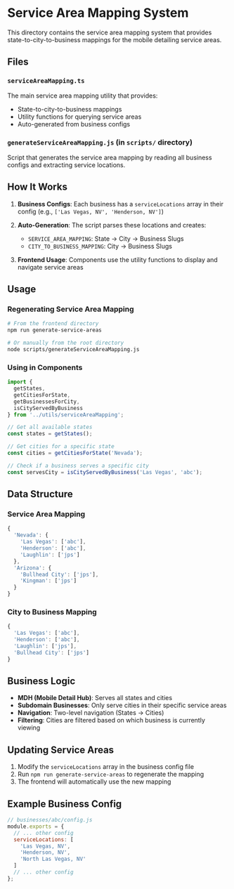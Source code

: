 # Service Area Mapping System

This directory contains the service area mapping system that provides state-to-city-to-business mappings for the mobile detailing service areas.

## Files

### `serviceAreaMapping.ts`
The main service area mapping utility that provides:
- State-to-city-to-business mappings
- Utility functions for querying service areas
- Auto-generated from business configs

### `generateServiceAreaMapping.js` (in `scripts/` directory)
Script that generates the service area mapping by reading all business configs and extracting service locations.

## How It Works

1. **Business Configs**: Each business has a `serviceLocations` array in their config (e.g., `['Las Vegas, NV', 'Henderson, NV']`)

2. **Auto-Generation**: The script parses these locations and creates:
   - `SERVICE_AREA_MAPPING`: State → City → Business Slugs
   - `CITY_TO_BUSINESS_MAPPING`: City → Business Slugs

3. **Frontend Usage**: Components use the utility functions to display and navigate service areas

## Usage

### Regenerating Service Area Mapping
```bash
# From the frontend directory
npm run generate-service-areas

# Or manually from the root directory
node scripts/generateServiceAreaMapping.js
```

### Using in Components
```typescript
import { 
  getStates, 
  getCitiesForState, 
  getBusinessesForCity,
  isCityServedByBusiness 
} from '../utils/serviceAreaMapping';

// Get all available states
const states = getStates();

// Get cities for a specific state
const cities = getCitiesForState('Nevada');

// Check if a business serves a specific city
const servesCity = isCityServedByBusiness('Las Vegas', 'abc');
```

## Data Structure

### Service Area Mapping
```typescript
{
  'Nevada': {
    'Las Vegas': ['abc'],
    'Henderson': ['abc'],
    'Laughlin': ['jps']
  },
  'Arizona': {
    'Bullhead City': ['jps'],
    'Kingman': ['jps']
  }
}
```

### City to Business Mapping
```typescript
{
  'Las Vegas': ['abc'],
  'Henderson': ['abc'],
  'Laughlin': ['jps'],
  'Bullhead City': ['jps']
}
```

## Business Logic

- **MDH (Mobile Detail Hub)**: Serves all states and cities
- **Subdomain Businesses**: Only serve cities in their specific service areas
- **Navigation**: Two-level navigation (States → Cities)
- **Filtering**: Cities are filtered based on which business is currently viewing

## Updating Service Areas

1. Modify the `serviceLocations` array in the business config file
2. Run `npm run generate-service-areas` to regenerate the mapping
3. The frontend will automatically use the new mapping

## Example Business Config
```javascript
// businesses/abc/config.js
module.exports = {
  // ... other config
  serviceLocations: [
    'Las Vegas, NV',
    'Henderson, NV',
    'North Las Vegas, NV'
  ]
  // ... other config
};
```
